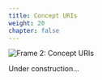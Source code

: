 ```yaml
---
title: Concept URIs
weight: 20
chapter: false
---
```


![Frame 2: Concept URIs](/s2dm/images/Frame%202.png)

Under construction...
